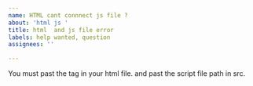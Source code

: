 ```yaml
---
name: HTML cant connnect js file ?
about: 'html js '
title: html  and js file error
labels: help wanted, question
assignees: ''

---
```


You must past the  <script src=""></script> tag in your html file. and past the script file path in src.

